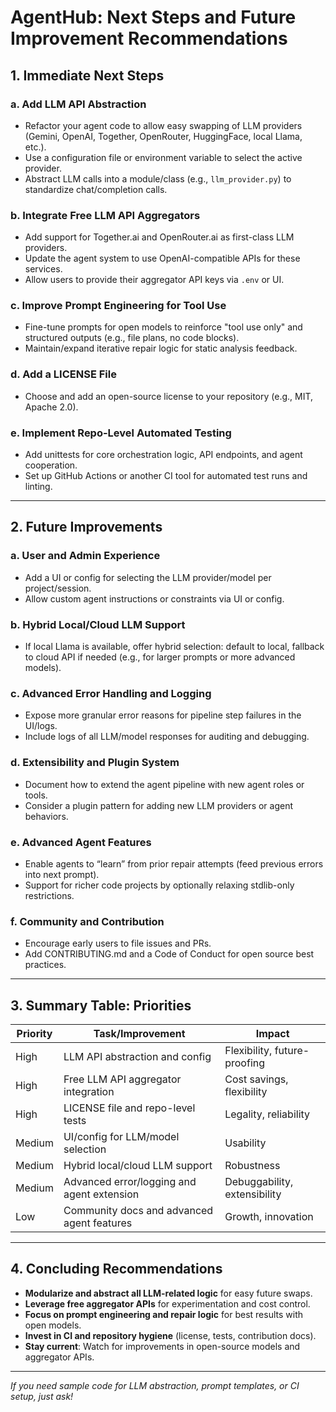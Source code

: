 # AgentHub: Next Steps and Future Improvement Recommendations

## 1. Immediate Next Steps

### a. **Add LLM API Abstraction**
- Refactor your agent code to allow easy swapping of LLM providers (Gemini, OpenAI, Together, OpenRouter, HuggingFace, local Llama, etc.).
- Use a configuration file or environment variable to select the active provider.
- Abstract LLM calls into a module/class (e.g., `llm_provider.py`) to standardize chat/completion calls.

### b. **Integrate Free LLM API Aggregators**
- Add support for Together.ai and OpenRouter.ai as first-class LLM providers.
- Update the agent system to use OpenAI-compatible APIs for these services.
- Allow users to provide their aggregator API keys via `.env` or UI.

### c. **Improve Prompt Engineering for Tool Use**
- Fine-tune prompts for open models to reinforce "tool use only" and structured outputs (e.g., file plans, no code blocks).
- Maintain/expand iterative repair logic for static analysis feedback.

### d. **Add a LICENSE File**
- Choose and add an open-source license to your repository (e.g., MIT, Apache 2.0).

### e. **Implement Repo-Level Automated Testing**
- Add unittests for core orchestration logic, API endpoints, and agent cooperation.
- Set up GitHub Actions or another CI tool for automated test runs and linting.

---

## 2. Future Improvements

### a. **User and Admin Experience**
- Add a UI or config for selecting the LLM provider/model per project/session.
- Allow custom agent instructions or constraints via UI or config.

### b. **Hybrid Local/Cloud LLM Support**
- If local Llama is available, offer hybrid selection: default to local, fallback to cloud API if needed (e.g., for larger prompts or more advanced models).

### c. **Advanced Error Handling and Logging**
- Expose more granular error reasons for pipeline step failures in the UI/logs.
- Include logs of all LLM/model responses for auditing and debugging.

### d. **Extensibility and Plugin System**
- Document how to extend the agent pipeline with new agent roles or tools.
- Consider a plugin pattern for adding new LLM providers or agent behaviors.

### e. **Advanced Agent Features**
- Enable agents to “learn” from prior repair attempts (feed previous errors into next prompt).
- Support for richer code projects by optionally relaxing stdlib-only restrictions.

### f. **Community and Contribution**
- Encourage early users to file issues and PRs.
- Add CONTRIBUTING.md and a Code of Conduct for open source best practices.

---

## 3. Summary Table: Priorities

| Priority        | Task/Improvement                                   | Impact                 |
|-----------------|----------------------------------------------------|------------------------|
| High            | LLM API abstraction and config                     | Flexibility, future-proofing |
| High            | Free LLM API aggregator integration                | Cost savings, flexibility   |
| High            | LICENSE file and repo-level tests                  | Legality, reliability      |
| Medium          | UI/config for LLM/model selection                  | Usability                 |
| Medium          | Hybrid local/cloud LLM support                     | Robustness                |
| Medium          | Advanced error/logging and agent extension         | Debuggability, extensibility|
| Low             | Community docs and advanced agent features         | Growth, innovation        |

---

## 4. Concluding Recommendations

- **Modularize and abstract all LLM-related logic** for easy future swaps.
- **Leverage free aggregator APIs** for experimentation and cost control.
- **Focus on prompt engineering and repair logic** for best results with open models.
- **Invest in CI and repository hygiene** (license, tests, contribution docs).
- **Stay current**: Watch for improvements in open-source models and aggregator APIs.

---

*If you need sample code for LLM abstraction, prompt templates, or CI setup, just ask!*